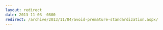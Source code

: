 ```yaml
---
layout: redirect
date: 2013-11-03 -0800
redirect: /archive/2013/11/04/avoid-premature-standardization.aspx/
---
```

